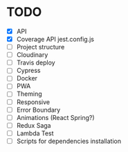 # TODO

- [x] API
- [x] Coverage API jest.config.js
- [ ] Project structure
- [ ] Cloudinary
- [ ] Travis deploy
- [ ] Cypress
- [ ] Docker
- [ ] PWA
- [ ] Theming
- [ ] Responsive
- [ ] Error Boundary
- [ ] Animations (React Spring?)
- [ ] Redux Saga
- [ ] Lambda Test
- [ ] Scripts for dependencies installation
